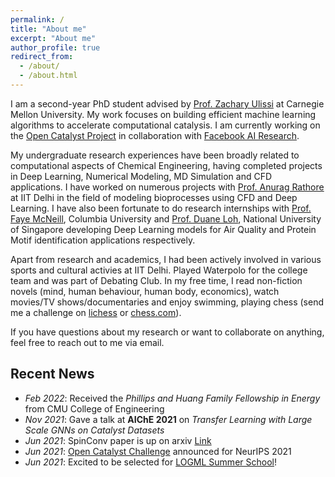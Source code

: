 ```yaml
---
permalink: /
title: "About me"
excerpt: "About me"
author_profile: true
redirect_from: 
  - /about/
  - /about.html
---
```


I am a second-year PhD student advised by [Prof. Zachary Ulissi](https://ulissigroup.cheme.cmu.edu/bio/) at Carnegie Mellon University. My work focuses on building efficient machine learning algorithms to accelerate computational catalysis. I am currently working on the [Open Catalyst Project](https://opencatalystproject.org/) in collaboration with [Facebook AI Research](https://ai.facebook.com/). 

My undergraduate research experiences have been broadly related to computational aspects of Chemical Engineering, having completed projects in Deep Learning, Numerical Modeling, MD Simulation and CFD applications. I have worked on numerous projects with [Prof. Anurag Rathore](http://biotechcmz.com/work-experience.html) at IIT Delhi in the field of modeling bioprocesses using CFD and Deep Learning. I have also been fortunate to do research internships with [Prof. Faye McNeill](http://mcneill-lab.org/v-faye-mcneill/), Columbia University and [Prof. Duane Loh](http://blog.nus.edu.sg/duaneloh/), National University of Singapore developing Deep Learning models for Air Quality and Protein Motif identification applications respectively.

Apart from research and academics, I had been actively involved in various sports and cultural activies at IIT Delhi. Played Waterpolo for the college team and was part of Debating Club. In my free time, I read non-fiction novels (mind, human behaviour, human body, economics), watch movies/TV shows/documentaries and enjoy swimming, playing chess (send me a challenge on [lichess](https://lichess.org/@/adeeshk) or [chess.com](https://www.chess.com/member/adeeshk)). 

If you have questions about my research or want to collaborate on anything, feel free to reach out to me via email.

## Recent News

- *Feb 2022*: Received the *Phillips and Huang Family Fellowship in Energy* from CMU College of Engineering
- *Nov 2021*: Gave a talk at **AIChE 2021** on *Transfer Learning with Large Scale GNNs on Catalyst Datasets*
- *Jun 2021*: SpinConv paper is up on arxiv [Link](https://arxiv.org/pdf/2106.09575v1.pdf)
- *Jun 2021*: [Open Catalyst Challenge](https://opencatalystproject.org/challenge.html) announced for NeurIPS 2021
- *Jun 2021*: Excited to be selected for [LOGML Summer School](https://www.logml.ai/)!


